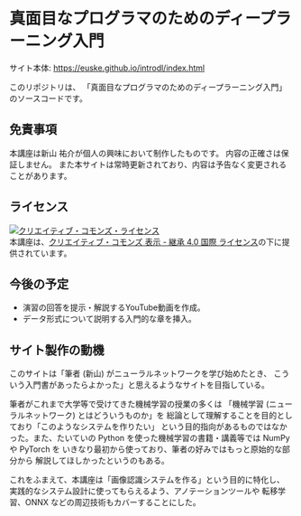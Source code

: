 # 真面目なプログラマのためのディープラーニング入門

サイト本体: https://euske.github.io/introdl/index.html

このリポジトリは、
「真面目なプログラマのためのディープラーニング入門」
のソースコードです。

## 免責事項

本講座は新山 祐介が個人の興味において制作したものです。
内容の正確さは保証しません。
また本サイトは常時更新されており、内容は予告なく変更されることがあります。

## ライセンス

<a rel="license" href="http://creativecommons.org/licenses/by-sa/4.0/"><img alt="クリエイティブ・コモンズ・ライセンス" style="border-width:0" src="https://i.creativecommons.org/l/by-sa/4.0/88x31.png" /></a><br />本講座は、<a rel="license" href="http://creativecommons.org/licenses/by-sa/4.0/">クリエイティブ・コモンズ 表示 - 継承 4.0 国際 ライセンス</a>の下に提供されています。

## 今後の予定

 - 演習の回答を提示・解説するYouTube動画を作成。
 - データ形式について説明する入門的な章を挿入。

## サイト製作の動機

このサイトは「筆者 (新山) がニューラルネットワークを学び始めたとき、
こういう入門書があったらよかった」と思えるようなサイトを目指している。

筆者がこれまで大学等で受けてきた機械学習の授業の多くは
「機械学習 (ニューラルネットワーク) とはどういうものか」を
総論として理解することを目的としており「このようなシステムを作りたい」
という目的指向があるものではなかった。また、たいていの
Python を使った機械学習の書籍・講義等では NumPy や PyTorch を
いきなり最初から使っており、筆者の好みではもっと原始的な部分から
解説してほしかったというのもある。

これをふまえて、本講座は「画像認識システムを作る」という目的に特化し、
実践的なシステム設計に使ってもらえるよう、アノテーションツールや
転移学習、ONNX などの周辺技術もカバーすることにした。
